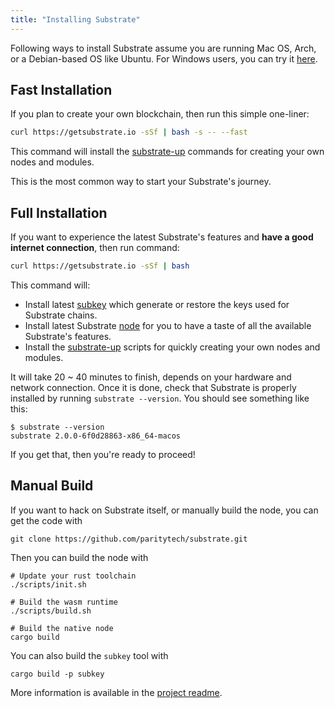 ```yaml
---
title: "Installing Substrate"
---
```


Following ways to install Substrate assume you are running Mac OS, Arch, or a Debian-based OS like Ubuntu. For Windows users, you can try it [here](https://github.com/paritytech/substrate#612-windows).

## Fast Installation

If you plan to create your own blockchain, then run this simple one-liner:

```bash
curl https://getsubstrate.io -sSf | bash -s -- --fast
```

This command will install the [substrate-up](https://github.com/paritytech/substrate-up) commands for creating your own nodes and modules.

This is the most common way to start your Substrate's journey.

## Full Installation

If you want to experience the latest Substrate's features and **have a good internet connection**, then run command:

```bash
curl https://getsubstrate.io -sSf | bash
```

This command will:
* Install latest [subkey](https://github.com/paritytech/substrate/tree/master/subkey) which generate or restore the keys used for Substrate chains.
* Install latest Substrate [node](https://github.com/paritytech/substrate/tree/master/node) for you to have a taste of all the available Substrate's features.
* Install the [substrate-up](https://github.com/paritytech/substrate-up) scripts for quickly creating your own nodes and modules.

It will take 20 ~ 40 minutes to finish, depends on your hardware and network connection. Once it is done, check that Substrate is properly installed by running `substrate --version`. You should see something like this:
```
$ substrate --version
substrate 2.0.0-6f0d28863-x86_64-macos
```

If you get that, then you're ready to proceed!

## Manual Build

If you want to hack on Substrate itself, or manually build the node, you can get the code with
```
git clone https://github.com/paritytech/substrate.git
```

Then you can build the node with
```
# Update your rust toolchain
./scripts/init.sh

# Build the wasm runtime
./scripts/build.sh

# Build the native node
cargo build
```

You can also build the `subkey` tool with
```
cargo build -p subkey
```
More information is available in the [project readme](https://github.com/paritytech/substrate/#substrate).
